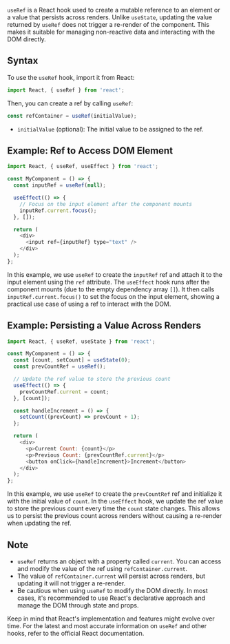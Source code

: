 `useRef` is a React hook used to create a mutable reference to an element or a value that persists across renders. Unlike `useState`, updating the value returned by `useRef` does not trigger a re-render of the component. This makes it suitable for managing non-reactive data and interacting with the DOM directly.

## Syntax

To use the `useRef` hook, import it from React:

```javascript
import React, { useRef } from 'react';
```

Then, you can create a ref by calling `useRef`:

```javascript
const refContainer = useRef(initialValue);
```

- `initialValue` (optional): The initial value to be assigned to the ref.

## Example: Ref to Access DOM Element

```javascript
import React, { useRef, useEffect } from 'react';

const MyComponent = () => {
  const inputRef = useRef(null);

  useEffect(() => {
    // Focus on the input element after the component mounts
    inputRef.current.focus();
  }, []);

  return (
    <div>
      <input ref={inputRef} type="text" />
    </div>
  );
};
```

In this example, we use `useRef` to create the `inputRef` ref and attach it to the input element using the `ref` attribute. The `useEffect` hook runs after the component mounts (due to the empty dependency array `[]`). It then calls `inputRef.current.focus()` to set the focus on the input element, showing a practical use case of using a ref to interact with the DOM.

## Example: Persisting a Value Across Renders

```javascript
import React, { useRef, useState } from 'react';

const MyComponent = () => {
  const [count, setCount] = useState(0);
  const prevCountRef = useRef();

  // Update the ref value to store the previous count
  useEffect(() => {
    prevCountRef.current = count;
  }, [count]);

  const handleIncrement = () => {
    setCount((prevCount) => prevCount + 1);
  };

  return (
    <div>
      <p>Current Count: {count}</p>
      <p>Previous Count: {prevCountRef.current}</p>
      <button onClick={handleIncrement}>Increment</button>
    </div>
  );
};
```

In this example, we use `useRef` to create the `prevCountRef` ref and initialize it with the initial value of `count`. In the `useEffect` hook, we update the ref value to store the previous count every time the `count` state changes. This allows us to persist the previous count across renders without causing a re-render when updating the ref.

## Note

- `useRef` returns an object with a property called `current`. You can access and modify the value of the ref using `refContainer.current`.
- The value of `refContainer.current` will persist across renders, but updating it will not trigger a re-render.
- Be cautious when using `useRef` to modify the DOM directly. In most cases, it's recommended to use React's declarative approach and manage the DOM through state and props.

Keep in mind that React's implementation and features might evolve over time. For the latest and most accurate information on `useRef` and other hooks, refer to the official React documentation.
